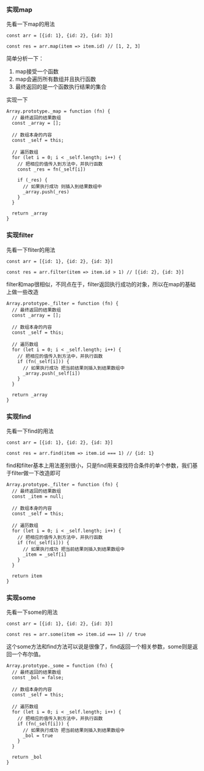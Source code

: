 ### 实现map
先看一下map的用法
```
const arr = [{id: 1}, {id: 2}, {id: 3}]

const res = arr.map(item => item.id) // [1, 2, 3]
```

简单分析一下：
1. map接受一个函数
2. map会遍历所有数组并且执行函数
3. 最终返回的是一个函数执行结果的集合

实现一下
```
Array.prototype._map = function (fn) {
  // 最终返回的结果数组
  const _array = [];

  // 数组本身的内容
  const _self = this;

  // 遍历数组
  for (let i = 0; i < _self.length; i++) {
    // 把相应的值传入到方法中，并执行函数
    const _res = fn(_self[i])
    
    if (_res) {
      // 如果执行成功 则插入到结果数组中
      _array.push(_res)
    }
  }

  return _array
}
```

### 实现filter
先看一下fliter的用法
```
const arr = [{id: 1}, {id: 2}, {id: 3}]

const res = arr.filter(item => item.id > 1) // [{id: 2}, {id: 3}]
```

filter和map很相似，不同点在于，filter返回执行成功的对象，所以在map的基础上做一些改造

```
Array.prototype._filter = function (fn) {
  // 最终返回的结果数组
  const _array = [];

  // 数组本身的内容
  const _self = this;

  // 遍历数组
  for (let i = 0; i < _self.length; i++) {
    // 把相应的值传入到方法中，并执行函数
    if (fn(_self[i])) {
      // 如果执行成功 把当前结果则插入到结果数组中
      _array.push(_self[i])
    }
  }

  return _array
}
```

### 实现find
先看一下find的用法
```
const arr = [{id: 1}, {id: 2}, {id: 3}]

const res = arr.find(item => item.id === 1) // {id: 1}
```

find和filter基本上用法差别很小，只是find用来查找符合条件的单个参数，我们基于filter做一下改造即可

```
Array.prototype._filter = function (fn) {
  // 最终返回的结果数组
  const _item = null;

  // 数组本身的内容
  const _self = this;

  // 遍历数组
  for (let i = 0; i < _self.length; i++) {
    // 把相应的值传入到方法中，并执行函数
    if (fn(_self[i])) {
      // 如果执行成功 把当前结果则插入到结果数组中
      _item = _self[i]
    }
  }

  return item
}
```


### 实现some
先看一下some的用法
```
const arr = [{id: 1}, {id: 2}, {id: 3}]

const res = arr.some(item => item.id === 1) // true
```

这个some方法和find方法可以说是很像了，find返回一个相关参数，some则是返回一个布尔值。
```
Array.prototype._some = function (fn) {
  // 最终返回的结果数组
  const _bol = false;

  // 数组本身的内容
  const _self = this;

  // 遍历数组
  for (let i = 0; i < _self.length; i++) {
    // 把相应的值传入到方法中，并执行函数
    if (fn(_self[i])) {
      // 如果执行成功 把当前结果则插入到结果数组中
      _bol = true
    }
  }

  return _bol
}
```